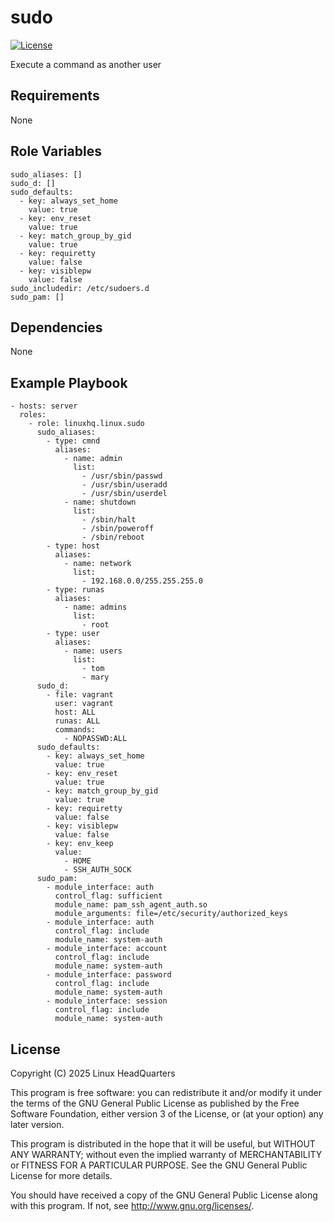 # sudo

[![License](https://img.shields.io/badge/license-GPLv3-lightgreen)](https://www.gnu.org/licenses/gpl-3.0.en.html#license-text)

Execute a command as another user

## Requirements

None

## Role Variables

    sudo_aliases: []
    sudo_d: []
    sudo_defaults:
      - key: always_set_home
        value: true
      - key: env_reset
        value: true
      - key: match_group_by_gid
        value: true
      - key: requiretty
        value: false
      - key: visiblepw
        value: false
    sudo_includedir: /etc/sudoers.d
    sudo_pam: []

## Dependencies

None

## Example Playbook

    - hosts: server
      roles:
        - role: linuxhq.linux.sudo
          sudo_aliases:
            - type: cmnd
              aliases:
                - name: admin
                  list:
                    - /usr/sbin/passwd
                    - /usr/sbin/useradd
                    - /usr/sbin/userdel
                - name: shutdown
                  list:
                    - /sbin/halt
                    - /sbin/poweroff
                    - /sbin/reboot
            - type: host
              aliases:
                - name: network
                  list:
                    - 192.168.0.0/255.255.255.0
            - type: runas
              aliases:
                - name: admins
                  list:
                    - root
            - type: user
              aliases:
                - name: users
                  list:
                    - tom
                    - mary
          sudo_d:
            - file: vagrant
              user: vagrant
              host: ALL
              runas: ALL
              commands:
                - NOPASSWD:ALL
          sudo_defaults:
            - key: always_set_home
              value: true
            - key: env_reset
              value: true
            - key: match_group_by_gid
              value: true
            - key: requiretty
              value: false
            - key: visiblepw
              value: false
            - key: env_keep
              value:
                - HOME
                - SSH_AUTH_SOCK
          sudo_pam:
            - module_interface: auth
              control_flag: sufficient
              module_name: pam_ssh_agent_auth.so
              module_arguments: file=/etc/security/authorized_keys
            - module_interface: auth
              control_flag: include
              module_name: system-auth
            - module_interface: account
              control_flag: include
              module_name: system-auth
            - module_interface: password
              control_flag: include
              module_name: system-auth
            - module_interface: session
              control_flag: include
              module_name: system-auth

## License

Copyright (C) 2025 Linux HeadQuarters

This program is free software: you can redistribute it and/or modify
it under the terms of the GNU General Public License as published by
the Free Software Foundation, either version 3 of the License, or
(at your option) any later version.

This program is distributed in the hope that it will be useful,
but WITHOUT ANY WARRANTY; without even the implied warranty of
MERCHANTABILITY or FITNESS FOR A PARTICULAR PURPOSE. See the
GNU General Public License for more details.

You should have received a copy of the GNU General Public License
along with this program. If not, see <http://www.gnu.org/licenses/>.
